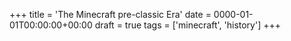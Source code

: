 +++
title = 'The Minecraft pre-classic Era'
date = 0000-01-01T00:00:00+00:00
draft = true
tags = ['minecraft', 'history']
+++
